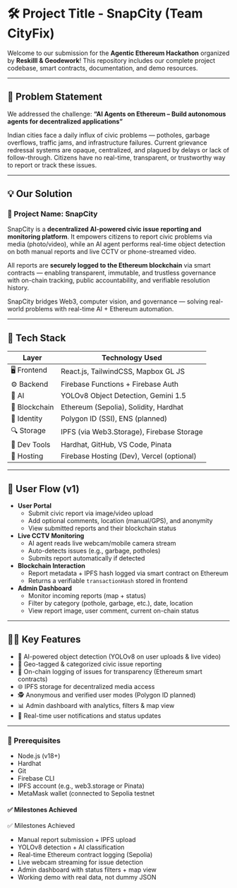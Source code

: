 # 🛠 Project Title - SnapCity (Team CityFix)

Welcome to our submission for the **Agentic Ethereum Hackathon** organized by **Reskilll & Geodework**! This repository includes our complete project codebase, smart contracts, documentation, and demo resources.

---

## 📌 Problem Statement

We addressed the challenge: **“AI Agents on Ethereum – Build autonomous agents for decentralized applications”**

Indian cities face a daily influx of civic problems — potholes, garbage overflows, traffic jams, and infrastructure failures. Current grievance redressal systems are opaque, centralized, and plagued by delays or lack of follow-through. Citizens have no real-time, transparent, or trustworthy way to report or track these issues.

---

## 💡 Our Solution

### 🧠 Project Name: SnapCity

SnapCity is a **decentralized AI-powered civic issue reporting and monitoring platform**. It empowers citizens to report civic problems via media (photo/video), while an AI agent performs real-time object detection on both manual reports and live CCTV or phone-streamed video.

All reports are **securely logged to the Ethereum blockchain** via smart contracts — enabling transparent, immutable, and trustless governance with on-chain tracking, public accountability, and verifiable resolution history.

SnapCity bridges Web3, computer vision, and governance — solving real-world problems with real-time AI + Ethereum automation.

---

## 🧱 Tech Stack

| Layer        | Technology Used                          |
|--------------|-------------------------------------------|
| 🖥 Frontend   | React.js, TailwindCSS, Mapbox GL JS       |
| ⚙ Backend    | Firebase Functions + Firebase Auth        |
| 🧠 AI         | YOLOv8 Object Detection, Gemini 1.5       |
| 🔗 Blockchain | Ethereum (Sepolia), Solidity, Hardhat     |
| 🪪 Identity   | Polygon ID (SSI), ENS (planned)           |
| 🔍 Storage    | IPFS (via Web3.Storage), Firebase Storage |
| 🧪 Dev Tools  | Hardhat, GitHub, VS Code, Pinata          |
| 🚀 Hosting    | Firebase Hosting (Dev), Vercel (optional) |

---

## 👤 User Flow (v1)

- **User Portal**
  - Submit civic report via image/video upload
  - Add optional comments, location (manual/GPS), and anonymity
  - View submitted reports and their blockchain status
- **Live CCTV Monitoring**
  - AI agent reads live webcam/mobile camera stream
  - Auto-detects issues (e.g., garbage, potholes)
  - Submits report automatically if detected
- **Blockchain Interaction**
  - Report metadata + IPFS hash logged via smart contract on Ethereum
  - Returns a verifiable `transactionHash` stored in frontend
- **Admin Dashboard**
  - Monitor incoming reports (map + status)
  - Filter by category (pothole, garbage, etc.), date, location
  - View report image, user comment, current on-chain status

---

## 👩‍💻 Key Features

- 🧠 AI-powered object detection (YOLOv8 on user uploads & live video)
- 📍 Geo-tagged & categorized civic issue reporting
- 🔗 On-chain logging of issues for transparency (Ethereum smart contracts)
- 🌐 IPFS storage for decentralized media access
- 🕵 Anonymous and verified user modes (Polygon ID planned)
- 📊 Admin dashboard with analytics, filters & map view
- 📱 Real-time user notifications and status updates

---

### 🔐 Prerequisites
- Node.js (v18+)
- Hardhat
- Git
- Firebase CLI
- IPFS account (e.g., web3.storage or Pinata)
- MetaMask wallet (connected to Sepolia testnet

#### ✅ Milestones Achieved
✅ Milestones Achieved
- Manual report submission + IPFS upload
- YOLOv8 detection + AI classification
- Real-time Ethereum contract logging (Sepolia)
- Live webcam streaming for issue detection
- Admin dashboard with status filters + map view
- Working demo with real data, not dummy JSON